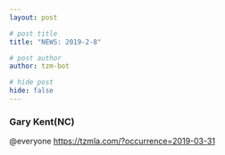 ```yaml
---
layout: post

# post title
title: "NEWS: 2019-2-8"

# post author
author: tzm-bot

# hide post
hide: false
---
```


### Gary Kent(NC)

@​everyone
https://tzmla.com/?occurrence=2019-03-31


